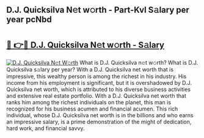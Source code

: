 ## D.J. Quicksilva N𝚎t w𝚘rth - Part-Kvl S𝚊lary per year pcNbd

# <h2><a href="http://gc3kpv7.nevu.top/?p=D.J.+Quicksilva">🔗 👉🔴 D.J. Quicksilva N𝚎t w𝚘rth - S𝚊lary</a></h2>

[![D.J. Quicksilva N𝚎t W𝚘rth](https://i.imgur.com/Oavwk0R.jpeg)](http://gc3kpv7.nevu.top/?p=D.J.+Quicksilva)
What is D.J. Quicksilva n𝚎t w𝚘rth? What is D.J. Quicksilva s𝚊lary per year?
With a D.J. Quicksilva net worth that is impressive, this wealthy person is among the richest in his industry. His income from his employment is significant, but it is overshadowed by D.J. Quicksilva net worth, which is attributed to his diverse business activities and extensive real estate portfolio. With a D.J. Quicksilva net worth that ranks him among the richest individuals on the planet, this man is recognized for his business acumen and financial acumen. This rich individual, whose D.J. Quicksilva net worth is in the billions and who earns an impressive salary, is a prime demonstration of the might of dedication, hard work, and financial savvy.
